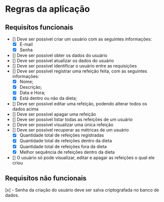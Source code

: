 # Regras da aplicação

## Requisítos funcionais
- [] Deve ser possível criar um usuário com as seguintes informações:
    - [x] E-mail
    - [x] Senha
- [] Deve ser possível obter os dados do usuário
- [] Deve ser possível atualizar os dados do usuário
- [] Deve ser possível identificar o usuário entre as requisições
- [] Deve ser possível registrar uma refeição feita, com as seguintes informações:
    - [x] Nome;
    - [x] Descrição;
    - [x] Data e Hora;
    - [x] Está dentro ou não da dieta;
- [] Deve ser possível editar uma refeição, podendo alterar todos os dados acima
- [] Deve ser possível apagar uma refeição
- [] Deve ser possível listar todas as refeições de um usuário
- [] Deve ser possível visualizar uma única refeição
- [] Deve ser possível recuperar as métricas de um usuário
    - [x] Quantidade total de refeições registradas
    - [x] Quantidade total de refeições dentro da dieta
    - [x] Quantidade total de refeições fora da dieta
    - [x] Melhor sequência de refeições dentro da dieta
- [] O usuário só pode visualizar, editar e apagar as refeições o qual ele criou


## Requisítos não funcionais
[x] - Senha da criação do usuário deve ser salva criptografada no banco de dados.